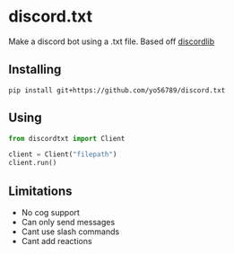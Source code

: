 # discord.txt
Make a discord bot using a .txt file. Based off [discordlib](https://github.com/CodeWithSwastik/discord-lib)

## Installing
```
pip install git+https://github.com/yo56789/discord.txt
```

## Using
```python
from discordtxt import Client

client = Client("filepath")
client.run()
```

## Limitations
- No cog support
- Can only send messages
- Cant use slash commands
- Cant add reactions
